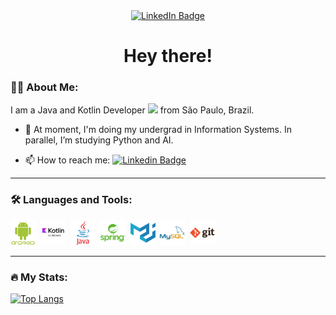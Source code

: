 <div id="header" align="center">
<div id="badges">
  <a href="https://linkedin.com/in/patrickviolin">
    <img src="https://img.shields.io/badge/LinkedIn-blue?style=for-the-badge&logo=linkedin&logoColor=white" alt="LinkedIn Badge"/>
  </a>
</div>

<h1>
  Hey there!
</h1>
</div>

### :man_technologist: About Me:

I am a Java and Kotlin Developer <img src="https://media.giphy.com/media/WUlplcMpOCEmTGBtBW/giphy.gif" width="30"> from São Paulo, Brazil.

- :telescope: At moment, I'm doing my undergrad in Information Systems. In parallel, I’m studying Python and AI.

- :mailbox: How to reach me: [![Linkedin Badge](https://img.shields.io/badge/-Patrick%20Violin-blue?style=flat&logo=Linkedin&logoColor=white)](https://linkedin.com/in/patrickviolin)

---

### :hammer_and_wrench: Languages and Tools:

<div>
  <img src="https://github.com/devicons/devicon/blob/master/icons/android/android-plain-wordmark.svg" title="Android" alt="Android" width="40" height="40"/>&nbsp;
  <img src="https://github.com/devicons/devicon/blob/master/icons/kotlin/kotlin-original-wordmark.svg" title="Kotlin" alt="Kotlin" width="40" height="40"/>&nbsp;
  <img src="https://github.com/devicons/devicon/blob/master/icons/java/java-original-wordmark.svg" title="Java" alt="Java" width="40" height="40"/>&nbsp;
  <img src="https://github.com/devicons/devicon/blob/master/icons/spring/spring-original-wordmark.svg" title="Spring" alt="Spring" width="40" height="40"/>&nbsp;
  <img src="https://github.com/devicons/devicon/blob/master/icons/materialui/materialui-original.svg" title="Material UI" alt="Material UI" width="40" height="40"/>&nbsp;
  <img src="https://github.com/devicons/devicon/blob/master/icons/mysql/mysql-original-wordmark.svg" title="MySQL"  alt="MySQL" width="40" height="40"/>&nbsp;
  <img src="https://github.com/devicons/devicon/blob/master/icons/git/git-original-wordmark.svg" title="Git" **alt="Git" width="40" height="40"/>
</div>

---

### :fire: My Stats:

[![Top Langs](https://github-readme-stats.vercel.app/api/top-langs/?username=patrickviolin&layout=compact&theme=vision-friendly-dark)]()
